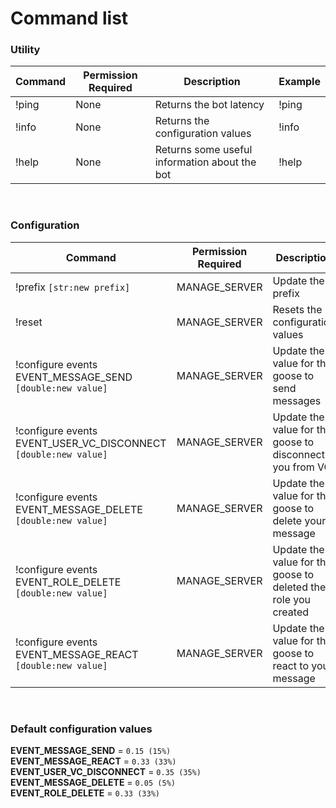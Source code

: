 # Command list

### Utility

| Command | Permission Required | Description                                   | Example |
| ------- | ------------------- | --------------------------------------------- | ------- |
| !ping   | None                | Returns the bot latency                       | !ping   |
| !info   | None                | Returns the configuration values              | !info   |
| !help   | None                | Returns some useful information about the bot | !help   |

<br>  


### Configuration

| Command                                                         | Permission Required | Description                                                    | Example                                          |
| --------------------------------------------------------------- | ------------------- | -------------------------------------------------------------- | ------------------------------------------------ |
| !prefix `[str:new prefix]`                                      | MANAGE_SERVER       | Update the prefix                                              | !prefix `?`                                      |
| !reset                                                          | MANAGE_SERVER       | Resets the configuration values                                | !reset                                           |
| !configure events EVENT_MESSAGE_SEND `[double:new value]`       | MANAGE_SERVER       | Update the value for the goose to send messages                | !configure events EVENT_MESSAGE_SEND `0.4`       |
| !configure events EVENT_USER_VC_DISCONNECT `[double:new value]` | MANAGE_SERVER       | Update the value for the goose to disconnect you from VC       | !configure events EVENT_USER_VC_DISCONNECT `0.4` |
| !configure events EVENT_MESSAGE_DELETE `[double:new value]`     | MANAGE_SERVER       | Update the value for the goose to delete your message          | !configure events EVENT_MESSAGE_DELETE `0.4`     |
| !configure events EVENT_ROLE_DELETE `[double:new value]`        | MANAGE_SERVER       | Update the value for the goose to deleted the role you created | !configure events EVENT_ROLE_DELETE `0.4`        |
| !configure events EVENT_MESSAGE_REACT `[double:new value]`      | MANAGE_SERVER       | Update the value for the goose to react to your message        | !configure events EVENT_MESSAGE_REACT `0.4`      |

<br>  


### Default configuration values

**EVENT_MESSAGE_SEND** = `0.15 (15%)`  
**EVENT_MESSAGE_REACT** = `0.33 (33%)`  
**EVENT_USER_VC_DISCONNECT** = `0.35 (35%)`  
**EVENT_MESSAGE_DELETE** = `0.05 (5%)`  
**EVENT_ROLE_DELETE** = `0.33 (33%)`  
